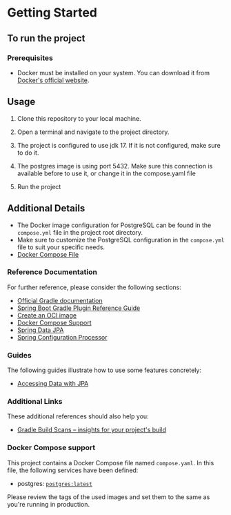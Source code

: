 # Getting Started

## To run the project

### Prerequisites

- Docker must be installed on your system. You can download it from [Docker's official website](https://www.docker.com/get-started).

## Usage

1. Clone this repository to your local machine.

2. Open a terminal and navigate to the project directory.

3. The project is configured to use jdk 17. If it is not configured, make sure to do it.

4. The postgres image is using port 5432. Make sure this connection is available before to use it, or change it in the compose.yaml file

5. Run the project

## Additional Details

- The Docker image configuration for PostgreSQL can be found in the `compose.yml` file in the project root directory.
- Make sure to customize the PostgreSQL configuration in the `compose.yml` file to suit your specific needs.
- [Docker Compose File](./compose.yaml)

### Reference Documentation

For further reference, please consider the following sections:

* [Official Gradle documentation](https://docs.gradle.org)
* [Spring Boot Gradle Plugin Reference Guide](https://docs.spring.io/spring-boot/docs/3.1.3/gradle-plugin/reference/html/)
* [Create an OCI image](https://docs.spring.io/spring-boot/docs/3.1.3/gradle-plugin/reference/html/#build-image)
* [Docker Compose Support](https://docs.spring.io/spring-boot/docs/3.1.3/reference/htmlsingle/index.html#features.docker-compose)
* [Spring Data JPA](https://docs.spring.io/spring-boot/docs/3.1.3/reference/htmlsingle/index.html#data.sql.jpa-and-spring-data)
* [Spring Configuration Processor](https://docs.spring.io/spring-boot/docs/3.1.3/reference/htmlsingle/index.html#appendix.configuration-metadata.annotation-processor)

### Guides

The following guides illustrate how to use some features concretely:

* [Accessing Data with JPA](https://spring.io/guides/gs/accessing-data-jpa/)

### Additional Links

These additional references should also help you:

* [Gradle Build Scans – insights for your project's build](https://scans.gradle.com#gradle)

### Docker Compose support

This project contains a Docker Compose file named `compose.yaml`.
In this file, the following services have been defined:

* postgres: [`postgres:latest`](https://hub.docker.com/_/postgres)

Please review the tags of the used images and set them to the same as you're running in production.


